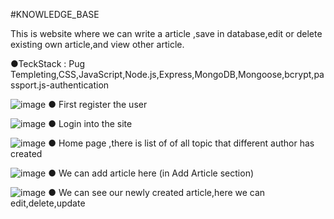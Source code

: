 #KNOWLEDGE_BASE
 
This is website where we can write a article ,save in database,edit or delete existing own article,and view other article.

●TeckStack : Pug Templeting,CSS,JavaScript,Node.js,Express,MongoDB,Mongoose,bcrypt,passport.js-authentication


![image](https://user-images.githubusercontent.com/87582335/176735511-f928c377-25fa-4d44-9b67-a758e046be78.png)
● First register the user 

![image](https://user-images.githubusercontent.com/87582335/176736143-dadd90e0-e9e7-488a-8d79-2e1a9c654bda.png)
● Login into the site

![image](https://user-images.githubusercontent.com/87582335/176736325-be104481-c5b5-448f-aa79-d9a1f3dd172d.png)
● Home page ,there is list of of all topic that different author has created

![image](https://user-images.githubusercontent.com/87582335/176737235-c86ca5db-5358-40fa-bc43-ffea79afe700.png)
● We can add article here (in Add Article section)


![image](https://user-images.githubusercontent.com/87582335/176737899-3613e784-865d-4bd6-9c8d-68c8ddd160d4.png)
● We can see our newly created article,here we can edit,delete,update


